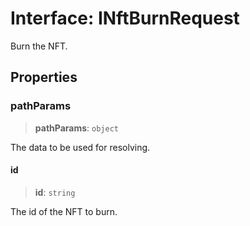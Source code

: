 # Interface: INftBurnRequest

Burn the NFT.

## Properties

### pathParams

> **pathParams**: `object`

The data to be used for resolving.

#### id

> **id**: `string`

The id of the NFT to burn.
